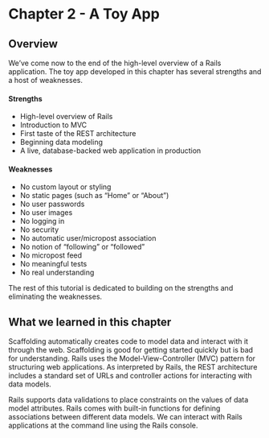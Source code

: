 Chapter 2 - A Toy App
=========

## Overview
We’ve come now to the end of the high-level overview of a Rails application. The toy app developed in this chapter has several strengths and a host of weaknesses.

#### Strengths

- High-level overview of Rails
- Introduction to MVC
- First taste of the REST architecture
- Beginning data modeling
- A live, database-backed web application in production

#### Weaknesses

- No custom layout or styling
- No static pages (such as “Home” or “About”)
- No user passwords
- No user images
- No logging in
- No security
- No automatic user/micropost association
- No notion of “following” or “followed”
- No micropost feed
- No meaningful tests
- No real understanding

The rest of this tutorial is dedicated to building on the strengths and eliminating the weaknesses.

## What we learned in this chapter

Scaffolding automatically creates code to model data and interact with it through the web.
Scaffolding is good for getting started quickly but is bad for understanding.
Rails uses the Model-View-Controller (MVC) pattern for structuring web applications.
As interpreted by Rails, the REST architecture includes a standard set of URLs and controller actions for interacting with data models.

Rails supports data validations to place constraints on the values of data model attributes.
Rails comes with built-in functions for defining associations between different data models.
We can interact with Rails applications at the command line using the Rails console.

